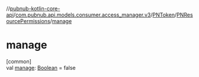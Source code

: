 //[pubnub-kotlin-core-api](../../../../index.md)/[com.pubnub.api.models.consumer.access_manager.v3](../../index.md)/[PNToken](../index.md)/[PNResourcePermissions](index.md)/[manage](manage.md)

# manage

[common]\
val [manage](manage.md): [Boolean](https://kotlinlang.org/api/latest/jvm/stdlib/kotlin/-boolean/index.html) = false
